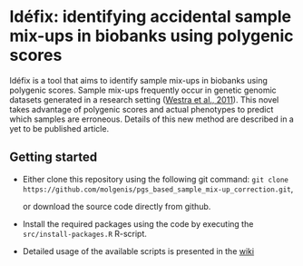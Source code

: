 # Idéfix: identifying accidental sample mix-ups in biobanks using polygenic scores

Idéfix is a tool that aims to identify sample mix-ups in biobanks using polygenic scores.
Sample mix-ups frequently occur in genetic genomic datasets generated in a research setting ([Westra et al., 2011](http://bioinformatics.oxfordjournals.org/content/27/15/2104)). This novel takes advantage of polygenic scores
and actual phenotypes to predict which samples are erroneous. Details of this new method are described in a yet to be published article.

## Getting started

- Either clone this repository using the following git command: 
  `git clone https://github.com/molgenis/pgs_based_sample_mix-up_correction.git`, 
  
  or download the source code directly from github.

- Install the required packages using the code by executing the `src/install-packages.R` R-script.

- Detailed usage of the available scripts is presented in the [wiki](https://github.com/molgenis/systemsgenetics/wiki/Idefix)